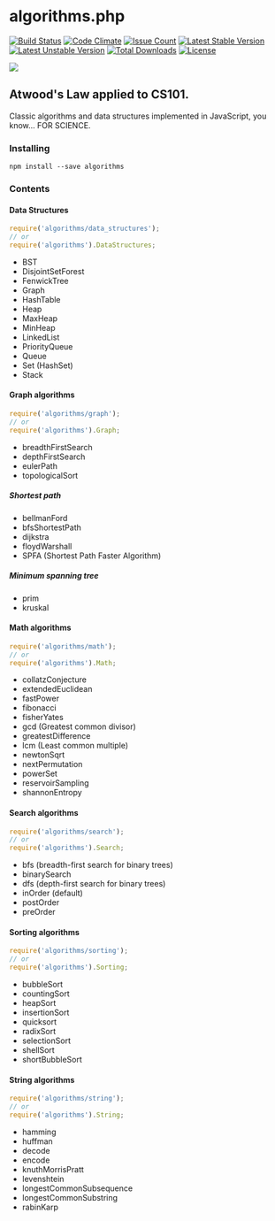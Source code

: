 # algorithms.php

[![Build Status](https://travis-ci.org/su-xiaolin/algorithms.php.svg)](https://travis-ci.org/su-xiaolin/algorithms.php)
[![Code Climate](https://codeclimate.com/github/su-xiaolin/algorithms.php/badges/gpa.svg)](https://codeclimate.com/github/su-xiaolin/algorithms.php)
[![Issue Count](https://codeclimate.com/github/su-xiaolin/algorithms.php/badges/issue_count.svg)](https://codeclimate.com/github/su-xiaolin/algorithms.php)
[![Latest Stable Version](https://poser.pugx.org/suxiaolin/algorithms/version)](https://packagist.org/packages/suxiaolin/algorithms)
[![Latest Unstable Version](https://poser.pugx.org/suxiaolin/algorithms/v/unstable)](//packagist.org/packages/suxiaolin/algorithms)
[![Total Downloads](https://poser.pugx.org/suxiaolin/algorithms/downloads)](https://packagist.org/packages/suxiaolin/algorithms)
[![License](https://poser.pugx.org/suxiaolin/algorithms/license)](https://packagist.org/packages/suxiaolin/algorithms)

![](http://www.quickmeme.com/img/8d/8d30a19413145512ad5a05c46ec0da545df5ed79e113fcf076dc03c7514eb631.jpg)


## Atwood's Law applied to CS101.

Classic algorithms and data structures implemented in JavaScript, you know... FOR SCIENCE.

### Installing
```
npm install --save algorithms
```

### Contents

#### Data Structures

```javascript
require('algorithms/data_structures');
// or
require('algorithms').DataStructures;
```

* BST
* DisjointSetForest
* FenwickTree
* Graph
* HashTable
* Heap
 * MaxHeap
 * MinHeap
* LinkedList
* PriorityQueue
* Queue
* Set (HashSet)
* Stack

#### Graph algorithms

```javascript
require('algorithms/graph');
// or
require('algorithms').Graph;
```

* breadthFirstSearch
* depthFirstSearch
* eulerPath
* topologicalSort

##### Shortest path
* bellmanFord
* bfsShortestPath
* dijkstra
* floydWarshall
* SPFA (Shortest Path Faster Algorithm)

##### Minimum spanning tree
* prim
* kruskal

#### Math algorithms

```javascript
require('algorithms/math');
// or
require('algorithms').Math;
```
* collatzConjecture
* extendedEuclidean
* fastPower
* fibonacci
* fisherYates
* gcd (Greatest common divisor)
* greatestDifference
* lcm (Least common multiple)
* newtonSqrt
* nextPermutation
* powerSet
* reservoirSampling
* shannonEntropy

#### Search algorithms

```javascript
require('algorithms/search');
// or
require('algorithms').Search;
```

* bfs (breadth-first search for binary trees)
* binarySearch
* dfs (depth-first search for binary trees)
 * inOrder (default)
 * postOrder
 * preOrder

#### Sorting algorithms

```javascript
require('algorithms/sorting');
// or
require('algorithms').Sorting;
```

* bubbleSort
* countingSort
* heapSort
* insertionSort
* quicksort
* radixSort
* selectionSort
* shellSort
* shortBubbleSort

#### String algorithms

```javascript
require('algorithms/string');
// or
require('algorithms').String;
```

* hamming
* huffman
 * decode
 * encode
* knuthMorrisPratt
* levenshtein
* longestCommonSubsequence
* longestCommonSubstring
* rabinKarp
